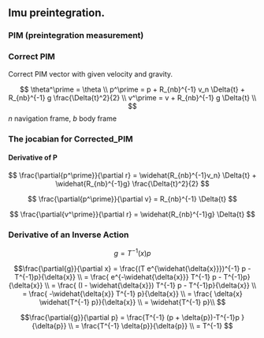 ## Imu preintegration.  

### PIM (preintegration measurement)

### Correct PIM

Correct PIM vector with given velocity and gravity.   

$$
\theta^\prime = \theta \\
p^\prime = p + R_{nb}^{-1} v_n \Delta{t} + R_{nb}^{-1} g \frac{\Delta{t}^2}{2} \\
v^\prime = v + R_{nb}^{-1} g \Delta{t} \\
$$
$n$ navigation frame, $b$ body frame


### The jocabian for Corrected_PIM

#### Derivative of P
$$
\frac{\partial{p^\prime}}{\partial r} = \widehat{R_{nb}^{-1}v_n} \Delta{t} + \widehat{R_{nb}^{-1}g} \frac{\Delta{t}^2}{2}
$$

$$
\frac{\partial{p^\prime}}{\partial v} = R_{nb}^{-1} \Delta{t} 
$$

$$
\frac{\partial{v^\prime}}{\partial r} = \widehat{R_{nb}^{-1}g} \Delta{t}
$$

### Derivative of an Inverse Action
$$g = T^{-1}(x)p $$

$$\frac{\partial{g}}{\partial x} = \frac{(T e^{\widehat{\delta{x}}})^{-1} p - T^{-1}p}{\delta{x}} \\ 
= \frac{ e^{-\widehat{\delta{x}}} T^{-1} p - T^{-1}p}{\delta{x}} \\
= \frac{ (I - \widehat{\delta{x}}) T^{-1} p - T^{-1}p}{\delta{x}} \\
= \frac{ -\widehat{\delta{x}} T^{-1} p}{\delta{x}} \\
= \frac{ \delta{x} \widehat{T^{-1} p}}{\delta{x}} \\
= \widehat{T^{-1} p}\\
$$


$$\frac{\partial{g}}{\partial p} = \frac{T^{-1} (p + \delta{p})-T^{-1}p }{\delta{p}} \\ 
= \frac{T^{-1} \delta{p}}{\delta{p}} \\
= T^{-1}
$$
